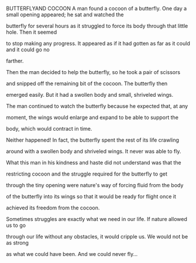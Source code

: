 


BUTTERFLYAND COCOON
A man found a cocoon of a butterfly. One day a small opening appeared;
he sat and watched the

butterfly for several hours as it struggled to force its body through
that little hole. Then it seemed

to stop making any progress. It appeared as if it had gotten as far as
it could and it could go no

farther.

Then the man decided to help the butterfly, so he took a pair of
scissors

and snipped off the remaining bit of the cocoon. The butterfly then

emerged easily. But it had a swollen body and small, shriveled wings.

The man continued to watch the butterfly because he expected that, at
any

moment, the wings would enlarge and expand to be able to support the

body, which would contract in time.

Neither happened! In fact, the butterfly spent the rest of its life
crawling

around with a swollen body and shriveled wings. It never was able to
fly.

What this man in his kindness and haste did not understand was that the

restricting cocoon and the struggle required for the butterfly to get

through the tiny opening were nature's way of forcing fluid from the
body

of the butterfly into its wings so that it would be ready for flight
once it

achieved its freedom from the cocoon.

Sometimes struggles are exactly what we need in our life. If nature
allowed us to go

through our life without any obstacles, it would cripple us. We would
not be as strong

as what we could have been. And we could never fly...


